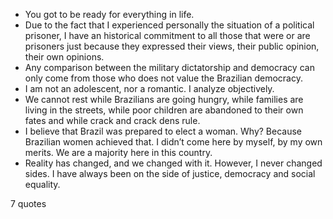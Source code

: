  - You got to be ready for everything in life.
 - Due to the fact that I experienced personally the situation of a political prisoner, I have an historical commitment to all those that were or are prisoners just because they expressed their views, their public opinion, their own opinions.
 - Any comparison between the military dictatorship and democracy can only come from those who does not value the Brazilian democracy.
 - I am not an adolescent, nor a romantic. I analyze objectively.
 - We cannot rest while Brazilians are going hungry, while families are living in the streets, while poor children are abandoned to their own fates and while crack and crack dens rule.
 - I believe that Brazil was prepared to elect a woman. Why? Because Brazilian women achieved that. I didn’t come here by myself, by my own merits. We are a majority here in this country.
 - Reality has changed, and we changed with it. However, I never changed sides. I have always been on the side of justice, democracy and social equality.

7 quotes
